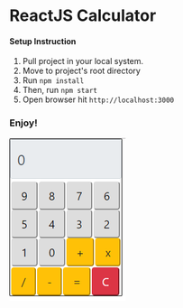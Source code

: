 
# ReactJS Calculator


#### Setup Instruction 
1. Pull project in your local system.
2. Move to project's root directory 
3. Run `npm install`
4. Then, run `npm start`
5. Open browser hit `http://localhost:3000`


### Enjoy!

![alt text](https://github.com/jitenderbadoni/reactjs-calc/blob/master/Capture.PNG)
